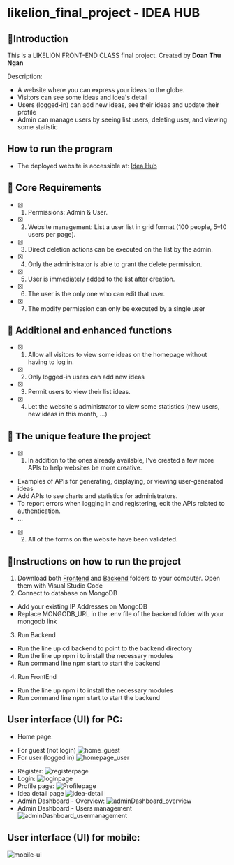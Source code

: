 # likelion_final_project - IDEA HUB
## 📢Introduction

This is a LIKELION FRONT-END CLASS final project. 
Created by **Doan Thu Ngan**

 Description: 
- A website where you can express your ideas to the globe.
- Visitors can see some ideas and idea's detail 
- Users (logged-in) can add new ideas, see their ideas and update their profile
- Admin can manage users by seeing list users, deleting user, and viewing some statistic



## How to run the program
- The deployed website is accessible at: [Idea Hub](https://thungan-ideahub.netlify.app/)
## 🔑 Core Requirements

- [x] 1. Permissions: Admin & User.
- [x] 2. Website management: List a user list in grid format (100 people, 5–10 users per page).
- [x] 3. Direct deletion actions can be executed on the list by the admin.
- [x] 4. Only the administrator is able to grant the delete permission.
- [x] 5. User is immediately added to the list after creation.
- [x] 6. The user is the only one who can edit that user.
- [x] 7. The modify permission can only be executed by a single user

## 💯 Additional and enhanced functions
- [x] 1. Allow all visitors to view some ideas on the homepage without having to log in.
- [x] 2. Only logged-in users can add new ideas
- [x] 3. Permit users to view their list ideas.
- [x] 4. Let the website's administrator to view some statistics (new users, new ideas in this month, ...)

## 💯 The unique feature the project
- [x] 1. In addition to the ones already available, I've created a few more APIs to help websites be more creative. 
- Examples of APIs for generating, displaying, or viewing user-generated ideas
- Add APIs to see charts and statistics for administrators.
- To report errors when logging in and registering, edit the APIs related to authentication.
- ...
- [x] 2. All of the forms on the website have been validated.
## 📌Instructions on how to run the project
1. Download both [Frontend](https://github.com/thungan1909/likelion-final-project) and [Backend](https://github.com/thungan1909/likelion-final-project-BE) folders to your computer. Open them with Visual Studio Code
2. Connect to database on MongoDB
- Add your existing IP Addresses on MongoDB
- Replace MONGODB_URL in the .env file of the backend folder with your mongodb link
3. Run Backend
- Run the line up cd backend to point to the backend directory
- Run the line up npm i to install the necessary modules
- Run command line npm start to start the backend
4. Run FrontEnd
- Run the line up npm i to install the necessary modules
- Run command line npm start to start the backend
## User interface (UI) for PC:


- Home page:
* For guest (not login)
![home_guest](https://user-images.githubusercontent.com/55989458/229026964-2abb7d9b-3a7d-4c98-a68f-c4f97005d5dc.PNG)
* For user (logged in)
![homepage_user](https://user-images.githubusercontent.com/55989458/229097144-6798807e-9a0a-4a55-b017-ec79569b0f21.PNG)
- Register: 
![registerpage](https://user-images.githubusercontent.com/55989458/229026984-2dacb6cf-32f3-474e-9f42-5b5a120167e5.PNG)
- Login:
![loginpage](https://user-images.githubusercontent.com/55989458/229027021-4bc22a5b-f6a4-4c35-99dd-afc2113f5818.PNG)
- Profile page:
![Profilepage](https://user-images.githubusercontent.com/55989458/229028020-d40fd01b-4172-40be-b57d-4b02a4713ae3.PNG)
- Idea detail page
![idea-detail](https://user-images.githubusercontent.com/55989458/229097402-499f9b5e-e03c-4907-8eae-64a41e460e10.PNG)
- Admin Dashboard - Overview: 
![adminDashboard_overview](https://user-images.githubusercontent.com/55989458/229028289-b3b724f1-170c-4a9a-b5fe-61c6109bb2e7.PNG)
- Admin Dashboard - Users management
![adminDashboard_usermanagement](https://user-images.githubusercontent.com/55989458/229028512-2f0da493-5cb0-45e8-920e-a6e29e675028.PNG)



##  User interface (UI) for mobile:
![mobile-ui](https://user-images.githubusercontent.com/55989458/229028919-1bf37ad3-237b-4f7e-bbdf-b83e02f7d1c5.PNG)


